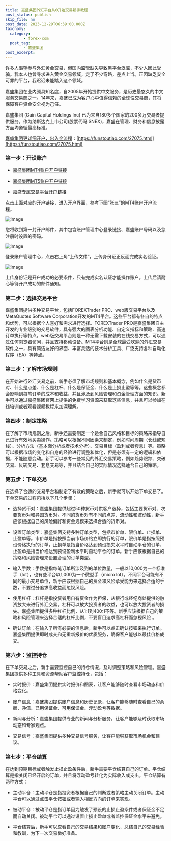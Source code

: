 ```yaml
---
title: 嘉盛集团外汇平台从0开始交易新手教程
post_status: publish
skip_file: no
post_date: 2023-12-29T06:39:00.000Z
taxonomy:
  category:
        - forex-com
  post_tag:
        - 嘉盛集团
post_excerpt: 
---
```

许多人渴望参与外汇黄金交易，但国内监管缺失导致黑平台泛滥，不少人因此受骗。我本人也曾寻求进入黄金交易领域，走了不少弯路，差点上当。正因缺乏安全可靠的平台，我迟迟未能踏入这个领域。

嘉盛集团在业内颇具知名度，自2005年开始提供中文服务，是历史最悠久的中文服务交易商之一。14年来，嘉盛已成为客户心中值得信赖的全球性交易商，其将保障客户资金安全视为己任。

嘉盛集团 (Gain Capital Holdings Inc) 已为来自180多个国家的200多万交易者提供服务。作为纳斯达克上市公司(股票代码:SNEX)，嘉盛在管理、财务和信息披露方面均遵循最高标准。

[嘉盛集团更详细开户，出入金流程](https://funstoutiao.com/27075.html)：[https://funstoutiao.com/27075.html](https://funstoutiao.com/27075.html)

### 第一步：开设账户

* [嘉盛集团MT4账户开户链接](https://s.ssgg.net/jsmt4)

* [嘉盛集团MT5账户开户链接](https://s.ssgg.net/jsmt5)

* [嘉盛专属交易平台开户链接](https://s.ssgg.net/js)

点击上面对应的开户链接，进入开户界面，参考下图“张三”的MT4账户开户流程。

![Image](https://prod-files-secure.s3.us-west-2.amazonaws.com/39ed1227-6d7d-4570-be36-9ccd4a2c4241/7a167aea-686b-400d-af59-4e18eb607a40/640.png?X-Amz-Algorithm=AWS4-HMAC-SHA256&X-Amz-Content-Sha256=UNSIGNED-PAYLOAD&X-Amz-Credential=ASIAZI2LB466ZN5SJT4T%2F20251022%2Fus-west-2%2Fs3%2Faws4_request&X-Amz-Date=20251022T041309Z&X-Amz-Expires=3600&X-Amz-Security-Token=IQoJb3JpZ2luX2VjEGoaCXVzLXdlc3QtMiJHMEUCIBocMk%2B1qjyvvexnx%2F9RHdLL6D%2FRKNlwTzX3xbx4WNFwAiEAySZs7nFYZh2Ha6UIPkaFuHY7MTPcZzMX9GRynFETNlIq%2FwMIIxAAGgw2Mzc0MjMxODM4MDUiDAv57RLdj%2FI3JHVqyircAxBlLX9%2BOJm4O3Dt5DjQw0QJg8Ob2%2BBboVVqihIcrgCSis0Pt%2B5uxQLCCWtScNFtjoxY%2FylJv%2Fk4Ax%2Fwf8BkfU969MHwFU%2BmliNRaT%2FuJ%2FSs8EsJ7p5seCepT8WVbRM9%2BpcOKxtvK29LdIhQOFMKuMDwFV7Zse2GwDIe1bC%2BJ8eOGHhe%2FxRjelouxze0uHUqoW1fMsh7mzSEhYkBS6eUMNeobwinc9m%2BLVhjDE8DAvzadcnagL9XfJQ8Cp3qtrokgG6DrGnrzWBxQVDMaKp5bPQWkt5%2BYcYDEoHG2KnulaJfZng7BAMXrcTwE2uSSvteOLX0VNMMHZlcxyLj1Rp8RQks%2Fg5b7e6BqI%2BvRWpcRHhNSabs0%2Fao4O%2FOB6llCbgJ1A7YaDPEsBfDvIZFI5gM0nIvIUHvs3q0zcsu%2BjbYDuBSUcg2gZUGRavYdjWy3D%2FG70YnIVp81V4D9sVfqdXQg5aTw4CYncvB6IbYLtK1SFWIzmM7Ns%2BV7zRjDVwBpgEwpQcjYDvz9jxVHam0xQtl4OvZ2V1CRm89Ud%2BUjCPw1xLW1ireNikY34CPGPsPos7BuZaquCWYs4%2BQYzzYAmHQpQegjGcHEHcYC21vVme9y99FJ4GyCezAODmH2sKJMKfo4McGOqUBF16RmwJ1Q1RXhp8LqnZtAl7Bomys5iMDC8X%2FCWBg%2B7XN%2Fd7D4%2Bm1k3WJDrXjxcgmQ0nXFNKaD8RG14dxet10CgBC7ZC6xaBfOTszoek4DQtnO%2FQkZReQ6aFwl%2FneQ7yLHwc42ZUC6DHUN1KBQhjxyrFU89%2FeXRWw4i1KaFfkQ3lPkr1%2FNheYvWLuZOo5NcA2otjyzxz3AA9WgR0zZW7w5dlt4CoL&X-Amz-Signature=caf1fa7c2c64fdcc33014a51aca95e010456ccdfd1234ad80487404e0b6b7998&X-Amz-SignedHeaders=host&x-amz-checksum-mode=ENABLED&x-id=GetObject)

您将收到第一封开户邮件，其中包含账户管理中心登录链接、嘉盛账户号码以及您注册时设置的密码。

![Image](https://prod-files-secure.s3.us-west-2.amazonaws.com/39ed1227-6d7d-4570-be36-9ccd4a2c4241/eaa1c6b3-2877-4284-a0e1-530e222c27fb/image.png?X-Amz-Algorithm=AWS4-HMAC-SHA256&X-Amz-Content-Sha256=UNSIGNED-PAYLOAD&X-Amz-Credential=ASIAZI2LB466ZN5SJT4T%2F20251022%2Fus-west-2%2Fs3%2Faws4_request&X-Amz-Date=20251022T041309Z&X-Amz-Expires=3600&X-Amz-Security-Token=IQoJb3JpZ2luX2VjEGoaCXVzLXdlc3QtMiJHMEUCIBocMk%2B1qjyvvexnx%2F9RHdLL6D%2FRKNlwTzX3xbx4WNFwAiEAySZs7nFYZh2Ha6UIPkaFuHY7MTPcZzMX9GRynFETNlIq%2FwMIIxAAGgw2Mzc0MjMxODM4MDUiDAv57RLdj%2FI3JHVqyircAxBlLX9%2BOJm4O3Dt5DjQw0QJg8Ob2%2BBboVVqihIcrgCSis0Pt%2B5uxQLCCWtScNFtjoxY%2FylJv%2Fk4Ax%2Fwf8BkfU969MHwFU%2BmliNRaT%2FuJ%2FSs8EsJ7p5seCepT8WVbRM9%2BpcOKxtvK29LdIhQOFMKuMDwFV7Zse2GwDIe1bC%2BJ8eOGHhe%2FxRjelouxze0uHUqoW1fMsh7mzSEhYkBS6eUMNeobwinc9m%2BLVhjDE8DAvzadcnagL9XfJQ8Cp3qtrokgG6DrGnrzWBxQVDMaKp5bPQWkt5%2BYcYDEoHG2KnulaJfZng7BAMXrcTwE2uSSvteOLX0VNMMHZlcxyLj1Rp8RQks%2Fg5b7e6BqI%2BvRWpcRHhNSabs0%2Fao4O%2FOB6llCbgJ1A7YaDPEsBfDvIZFI5gM0nIvIUHvs3q0zcsu%2BjbYDuBSUcg2gZUGRavYdjWy3D%2FG70YnIVp81V4D9sVfqdXQg5aTw4CYncvB6IbYLtK1SFWIzmM7Ns%2BV7zRjDVwBpgEwpQcjYDvz9jxVHam0xQtl4OvZ2V1CRm89Ud%2BUjCPw1xLW1ireNikY34CPGPsPos7BuZaquCWYs4%2BQYzzYAmHQpQegjGcHEHcYC21vVme9y99FJ4GyCezAODmH2sKJMKfo4McGOqUBF16RmwJ1Q1RXhp8LqnZtAl7Bomys5iMDC8X%2FCWBg%2B7XN%2Fd7D4%2Bm1k3WJDrXjxcgmQ0nXFNKaD8RG14dxet10CgBC7ZC6xaBfOTszoek4DQtnO%2FQkZReQ6aFwl%2FneQ7yLHwc42ZUC6DHUN1KBQhjxyrFU89%2FeXRWw4i1KaFfkQ3lPkr1%2FNheYvWLuZOo5NcA2otjyzxz3AA9WgR0zZW7w5dlt4CoL&X-Amz-Signature=d6d5700af36bf77967ff8731180d4473e7e4b865a303c5c5368f71d9da46e0e2&X-Amz-SignedHeaders=host&x-amz-checksum-mode=ENABLED&x-id=GetObject)

登录账户管理中心，点击右上角“上传文件”，上传身份证正反面完成实名验证。

![Image](https://prod-files-secure.s3.us-west-2.amazonaws.com/39ed1227-6d7d-4570-be36-9ccd4a2c4241/54090639-09fc-46b4-a135-e0289f707147/image.png?X-Amz-Algorithm=AWS4-HMAC-SHA256&X-Amz-Content-Sha256=UNSIGNED-PAYLOAD&X-Amz-Credential=ASIAZI2LB466ZN5SJT4T%2F20251022%2Fus-west-2%2Fs3%2Faws4_request&X-Amz-Date=20251022T041309Z&X-Amz-Expires=3600&X-Amz-Security-Token=IQoJb3JpZ2luX2VjEGoaCXVzLXdlc3QtMiJHMEUCIBocMk%2B1qjyvvexnx%2F9RHdLL6D%2FRKNlwTzX3xbx4WNFwAiEAySZs7nFYZh2Ha6UIPkaFuHY7MTPcZzMX9GRynFETNlIq%2FwMIIxAAGgw2Mzc0MjMxODM4MDUiDAv57RLdj%2FI3JHVqyircAxBlLX9%2BOJm4O3Dt5DjQw0QJg8Ob2%2BBboVVqihIcrgCSis0Pt%2B5uxQLCCWtScNFtjoxY%2FylJv%2Fk4Ax%2Fwf8BkfU969MHwFU%2BmliNRaT%2FuJ%2FSs8EsJ7p5seCepT8WVbRM9%2BpcOKxtvK29LdIhQOFMKuMDwFV7Zse2GwDIe1bC%2BJ8eOGHhe%2FxRjelouxze0uHUqoW1fMsh7mzSEhYkBS6eUMNeobwinc9m%2BLVhjDE8DAvzadcnagL9XfJQ8Cp3qtrokgG6DrGnrzWBxQVDMaKp5bPQWkt5%2BYcYDEoHG2KnulaJfZng7BAMXrcTwE2uSSvteOLX0VNMMHZlcxyLj1Rp8RQks%2Fg5b7e6BqI%2BvRWpcRHhNSabs0%2Fao4O%2FOB6llCbgJ1A7YaDPEsBfDvIZFI5gM0nIvIUHvs3q0zcsu%2BjbYDuBSUcg2gZUGRavYdjWy3D%2FG70YnIVp81V4D9sVfqdXQg5aTw4CYncvB6IbYLtK1SFWIzmM7Ns%2BV7zRjDVwBpgEwpQcjYDvz9jxVHam0xQtl4OvZ2V1CRm89Ud%2BUjCPw1xLW1ireNikY34CPGPsPos7BuZaquCWYs4%2BQYzzYAmHQpQegjGcHEHcYC21vVme9y99FJ4GyCezAODmH2sKJMKfo4McGOqUBF16RmwJ1Q1RXhp8LqnZtAl7Bomys5iMDC8X%2FCWBg%2B7XN%2Fd7D4%2Bm1k3WJDrXjxcgmQ0nXFNKaD8RG14dxet10CgBC7ZC6xaBfOTszoek4DQtnO%2FQkZReQ6aFwl%2FneQ7yLHwc42ZUC6DHUN1KBQhjxyrFU89%2FeXRWw4i1KaFfkQ3lPkr1%2FNheYvWLuZOo5NcA2otjyzxz3AA9WgR0zZW7w5dlt4CoL&X-Amz-Signature=83e3d9b8e1e61d418bb33f8986bc0545e45b60a2ff5f5bf938bf76205d8158a1&X-Amz-SignedHeaders=host&x-amz-checksum-mode=ENABLED&x-id=GetObject)

上传身份证是开户成功的必要条件，只有完成实名认证才能操作账户。上传后请耐心等待开户成功的邮件通知。

### 第二步：选择交易平台

嘉盛集团提供多种交易平台，包括FOREXTrader PRO、web版交易平台以及MetaQuotes Software Corporation开发的MT4平台。这些平台都有各自的特点和优势，可以根据个人喜好和需求进行选择。FOREXTrader PRO是嘉盛集团自主开发的专业级别的交易软件，具有强大的图表分析功能、自定义指标和策略、高速订单执行等特点。web版交易平台则是一种无需下载安装的在线交易方式，可以通过任何浏览器访问，并且支持移动设备。MT4平台则是全球最受欢迎的外汇交易软件之一，具有简洁友好的界面、丰富灵活的技术分析工具、广泛支持各种自动化程序（EA）等特点。

### 第三步：了解市场规则

在开始进行外汇交易之前，新手必须了解市场规则和基本概念，例如什么是货币对、什么是点差、什么是杠杆、什么是保证金、什么是止损止盈等等。这些概念都会影响到每笔订单的成本和收益，并且涉及到风险管理和资金管理方面的知识。新手可以通过嘉盛集团官网上提供的免费学习资源来获取这些信息，并且可以参加在线培训或者观看视频教程来加深理解。

### 第四步：制定策略

在了解了市场规则之后，新手还需要制定一个适合自己风格和目标的策略来指导自己进行有效地买卖操作。策略可以根据不同因素来制定，例如时间周期（长线或短线）、分析方法（基本面分析或者技术分析）、交易目标（盈利或者套息）等。策略可以根据市场的变化和自身的经验进行调整和优化，但是必须有一定的逻辑和依据，不能随意变动。新手可以参考一些常见的外汇交易策略，例如趋势跟踪、突破交易、反转交易、套息交易等，并且结合自己的实际情况选择适合自己的策略。

### 第五步：下单交易

在选择了合适的交易平台和制定了有效的策略之后，新手就可以开始下单交易了。下单交易的过程包括以下几个步骤：

* 选择货币对：嘉盛集团提供超过50种货币对供客户选择，包括主要货币对、次要货币对和异国货币对。不同的货币对有不同的点差、流动性和波动性，新手应该根据自己的风险偏好和资金规模来选择合适的货币对。

* 设置订单类型：嘉盛集团支持多种订单类型，包括市价单、限价单、止损单、止盈单等。市价单是指按照当前市场价格立即执行的订单，限价单是指按照预设价格执行的订单，止损单是指当价格达到预设损失水平时自动平仓的订单，止盈单是指当价格达到预设盈利水平时自动平仓的订单。新手应该根据自己的策略和风险管理来设置合理的订单类型。

* 输入手数：手数是指每笔订单所涉及到的单位数量，一般以10,000为一个标准手（lot），也有些平台以1,000为一个微型手（micro lot）。不同平台可能有不同的最小交易单位，新手应该根据自己的资金和风险承受能力来选择合适的手数，不要过分追求高收益而忽视风险。

* 使用杠杆：杠杆是指投资者用自有资金作为担保，从银行或经纪商处提供的融资放大来进行外汇交易。杠杆可以放大投资者的收益，也可以放大投资者的损失。嘉盛集团提供多种杠杆比例，从1:1到400:1不等。新手应该根据自己的策略和风险管理来选择合适的杠杆比例，不要盲目追求高杠杆而忽视风险 。

* 确认订单：在输入了所有必要的信息后，新手可以点击确认按钮来执行订单。嘉盛集团提供即时成交和无重新报价的优质服务，确保客户能够以最佳价格成交。

### 第六步：监控持仓

在下单交易之后，新手需要监控自己的持仓情况，及时调整策略和风险管理。嘉盛集团提供多种工具和资源帮助客户监控持仓，包括：

* 实时报价：嘉盛集团提供实时报价和图表，让客户能够随时查看市场动态和价格变化。

* 账户信息：嘉盛集团提供账户信息和历史记录，让客户能够随时查看自己的余额、净值、已用保证金、可用保证金、浮动盈亏等数据。

* 新闻与分析：嘉盛集团提供专业的新闻与分析服务，让客户能够及时获取市场动态和专家观点。

* 交易信号：嘉盛集团提供多种交易信号服务，让客户能够获取市场机会和建议。

### 第七步：平仓结算

在达到预期目标或者触发止损止盈条件后，新手需要平仓结算自己的订单。平仓结算是指关闭已经开启的订单，并且将浮动盈亏转化为实际收入或支出。平仓结算有两种方式：

* 主动平仓：主动平仓是指投资者根据自己的判断或者策略主动关闭订单。主动平仓可以通过点击平仓按钮或者输入相反方向的订单来实现。

* 被动平仓：被动平仓是指订单因为触发了预设的止损止盈条件或者保证金不足而自动关闭。被动平仓可以通过设置止损止盈单或者监控保证金水平来避免。

* 平仓结算后，新手可以查看自己的交易结果和账户变化，总结自己的交易经验和教训，为下一次交易做好准备。
